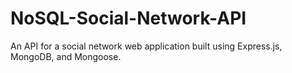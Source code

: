 # NoSQL-Social-Network-API
An API for a social network web application built using Express.js, MongoDB, and Mongoose.
